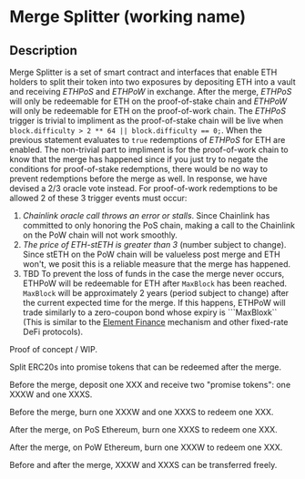 # Merge Splitter (working name)

## Description

Merge Splitter is a set of smart contract and interfaces that enable ETH holders to split their token into two exposures by depositing ETH into a vault and receiving *ETHPoS* and *ETHPoW* in exchange. After the merge, *ETHPoS* will only be redeemable for ETH on the proof-of-stake chain and *ETHPoW* will only be redeemable for ETH on the proof-of-work chain. The *ETHPoS* trigger is trivial to impliment as the proof-of-stake chain will be live when ```block.difficulty > 2 ** 64 || block.difficulty == 0;```. When the previous statement evaluates to ```true``` redemptions of *ETHPoS* for ETH are enabled. The non-trivial part to impliment is for the proof-of-work chain to know that the merge has happened since if you just try to negate the conditions for proof-of-stake redemptions, there would be no way to prevent redemptions before the merge as well. In response, we have devised a 2/3 oracle vote instead. For proof-of-work redemptions to be allowed 2 of these 3 trigger events must occur:
1. *Chainlink oracle call throws an error or stalls*. Since Chainlink has committed to only honoring the PoS chain, making a call to the Chainlink on the PoW chain will not work smoothly.
2. *The price of ETH-stETH is greater than 3* (number subject to change). Since stETH on the PoW chain will be valueless post merge and ETH won't, we posit this is a reliable measure that the merge has happened.
3. TBD
To prevent the loss of funds in the case the merge never occurs, ETHPoW will be redeemable for ETH after ```MaxBlock``` has been reached. ```MaxBlock``` will be approximately 2 years (period subject to change) after the current expected time for the merge. If this happens, ETHPoW will trade similarly to a zero-coupon bond whose expiry is ```MaxBloxk`` (This is similar to the [Element Finance](https://docs.element.fi/) mechanism and other fixed-rate DeFi protocols).

Proof of concept / WIP.

Split ERC20s into promise tokens that can be redeemed after the merge.

Before the merge, deposit one XXX and receive two "promise tokens": one XXXW and one XXXS.

Before the merge, burn one XXXW and one XXXS to redeem one XXX.

After the merge, on PoS Ethereum, burn one XXXS to redeem one XXX.

After the merge, on PoW Ethereum, burn one XXXW to redeem one XXX.

Before and after the merge, XXXW and XXXS can be transferred freely.
